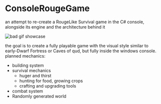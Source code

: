 # ConsoleRougeGame
an attempt to re-create a RougeLike Survival game in the C# console, alongside its engine and the architecture behind it

![bad gif showcase](https://media.giphy.com/media/v1.Y2lkPTc5MGI3NjExcDcwZXQ2aW5paXFjdzRqdWpxbXBtY29nNXQwb2Zrb3lmOHppeXNpdiZlcD12MV9pbnRlcm5hbF9naWZfYnlfaWQmY3Q9Zw/PDKGzzkyq2H5TSCZFN/giphy.gif)

the goal is to create a fully playable game with the visual style similar to early-Dwarf Fortress or Caves of qud, but fully inside the windows console.
planned mechanics:
- building system
- survival mechanics
  - huger and thirst
  - hunting for food, growing crops
  - crafting and upgrading tools
- combat system
- Randomly generated world
